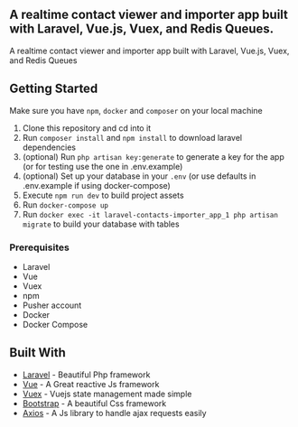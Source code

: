 ## A realtime contact viewer and importer app built with Laravel, Vue.js, Vuex, and Redis Queues.

A realtime contact viewer and importer app built with Laravel, Vue.js, Vuex, and Redis Queues

## Getting Started
Make sure you have `npm`, `docker` and `composer` on your local machine

1.  Clone this repository and cd into it
2.  Run `composer install` and `npm install` to download laravel dependencies
3.  (optional) Run `php artisan key:generate` to generate a key for the app (or for testing use the one in .env.example)
5.  (optional) Set up your database in your `.env` (or use defaults in .env.example if using docker-compose)
6.  Execute `npm run dev` to build project assets
7.  Run `docker-compose up`
8.  Run `docker exec -it laravel-contacts-importer_app_1 php artisan migrate` to build your database with tables

### Prerequisites

* Laravel
* Vue
* Vuex
* npm
* Pusher account
* Docker
* Docker Compose

## Built With

* [Laravel](https://laravel.com/) - Beautiful Php framework
* [Vue](https://vuejs.org/) - A Great reactive Js framework
* [Vuex](https://vuejs.org/) - Vuejs state management made simple
* [Bootstrap](https://getbootstrap.com) - A beautiful Css framework
* [Axios](https://vuejs.org/) - A Js library to handle ajax requests easily

